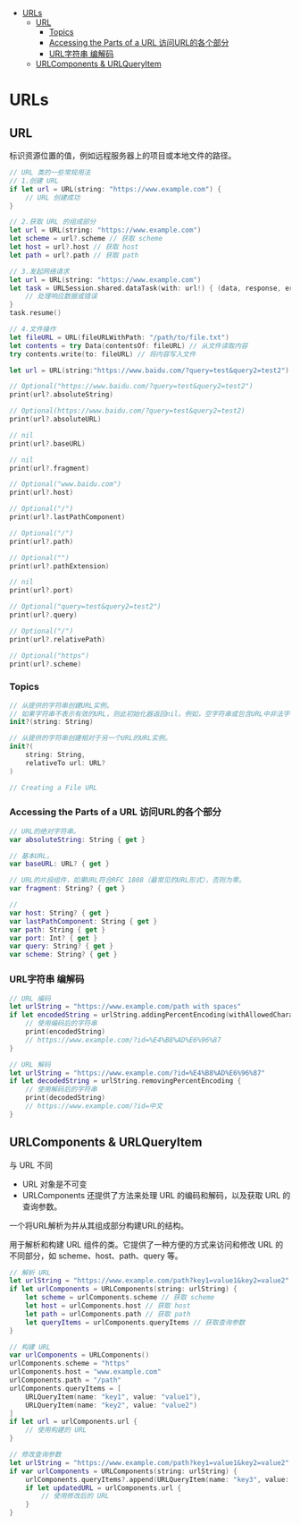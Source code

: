 <!-- @import "[TOC]" {cmd="toc" depthFrom=1 depthTo=6 orderedList=false} -->

<!-- code_chunk_output -->

- [URLs](#urls)
  - [URL](#url)
    - [Topics](#topics)
    - [Accessing the Parts of a URL 访问URL的各个部分](#accessing-the-parts-of-a-url-访问url的各个部分)
    - [URL字符串 编解码](#url字符串-编解码)
  - [URLComponents & URLQueryItem](#urlcomponents--urlqueryitem)

<!-- /code_chunk_output -->


# URLs

## URL

标识资源位置的值，例如远程服务器上的项目或本地文件的路径。

```swift
// URL 类的一些常规用法
// 1.创建 URL
if let url = URL(string: "https://www.example.com") {
    // URL 创建成功
}

// 2.获取 URL 的组成部分
let url = URL(string: "https://www.example.com")
let scheme = url?.scheme // 获取 scheme
let host = url?.host // 获取 host
let path = url?.path // 获取 path

// 3.发起网络请求
let url = URL(string: "https://www.example.com")
let task = URLSession.shared.dataTask(with: url!) { (data, response, error) in
    // 处理响应数据或错误
}
task.resume()

// 4.文件操作
let fileURL = URL(fileURLWithPath: "/path/to/file.txt")
let contents = try Data(contentsOf: fileURL) // 从文件读取内容
try contents.write(to: fileURL) // 将内容写入文件

```

```swift
let url = URL(string:"https://www.baidu.com/?query=test&query2=test2")

// Optional("https://www.baidu.com/?query=test&query2=test2")
print(url?.absoluteString)

// Optional(https://www.baidu.com/?query=test&query2=test2)
print(url?.absoluteURL)

// nil
print(url?.baseURL)

// nil
print(url?.fragment)

// Optional("www.baidu.com")
print(url?.host)

// Optional("/")
print(url?.lastPathComponent)

// Optional("/")
print(url?.path)

// Optional("")
print(url?.pathExtension)

// nil
print(url?.port)

// Optional("query=test&query2=test2")
print(url?.query)

// Optional("/")
print(url?.relativePath)

// Optional("https")
print(url?.scheme)
```

### Topics

```swift
// 从提供的字符串创建URL实例。
// 如果字符串不表示有效的URL，则此初始化器返回nil。例如，空字符串或包含URL中非法字符的字符串会产生零。
init?(string: String)

// 从提供的字符串创建相对于另一个URL的URL实例。
init?(
    string: String,
    relativeTo url: URL?
)

// Creating a File URL
```

### Accessing the Parts of a URL 访问URL的各个部分

```swift
// URL的绝对字符串。
var absoluteString: String { get }

// 基本URL。
var baseURL: URL? { get }

// URL的片段组件，如果URL符合RFC 1808（最常见的URL形式），否则为零。
var fragment: String? { get }

// 
var host: String? { get }
var lastPathComponent: String { get }
var path: String { get }
var port: Int? { get }
var query: String? { get }
var scheme: String? { get }
```

### URL字符串 编解码

```swift
// URL 编码
let urlString = "https://www.example.com/path with spaces"
if let encodedString = urlString.addingPercentEncoding(withAllowedCharacters: .urlQueryAllowed) {
    // 使用编码后的字符串
    print(encodedString)
    // https://www.example.com/?id=%E4%B8%AD%E6%96%87
}
```

```swift
// URL 解码
let urlString = "https://www.example.com/?id=%E4%B8%AD%E6%96%87"
if let decodedString = urlString.removingPercentEncoding {
    // 使用解码后的字符串
    print(decodedString)
    // https://www.example.com/?id=中文
}
```

## URLComponents & URLQueryItem

与 URL 不同

- URL 对象是不可变
- URLComponents 还提供了方法来处理 URL 的编码和解码，以及获取 URL 的查询参数。

一个将URL解析为并从其组成部分构建URL的结构。

用于解析和构建 URL 组件的类。它提供了一种方便的方式来访问和修改 URL 的不同部分，如 scheme、host、path、query 等。

```swift
// 解析 URL
let urlString = "https://www.example.com/path?key1=value1&key2=value2"
if let urlComponents = URLComponents(string: urlString) {
    let scheme = urlComponents.scheme // 获取 scheme
    let host = urlComponents.host // 获取 host
    let path = urlComponents.path // 获取 path
    let queryItems = urlComponents.queryItems // 获取查询参数
}
```

```swift
// 构建 URL
var urlComponents = URLComponents()
urlComponents.scheme = "https"
urlComponents.host = "www.example.com"
urlComponents.path = "/path"
urlComponents.queryItems = [
    URLQueryItem(name: "key1", value: "value1"),
    URLQueryItem(name: "key2", value: "value2")
]
if let url = urlComponents.url {
    // 使用构建的 URL
}
```

```swift
// 修改查询参数
let urlString = "https://www.example.com/path?key1=value1&key2=value2"
if var urlComponents = URLComponents(string: urlString) {
    urlComponents.queryItems?.append(URLQueryItem(name: "key3", value: "value3"))
    if let updatedURL = urlComponents.url {
        // 使用修改后的 URL
    }
}
```
